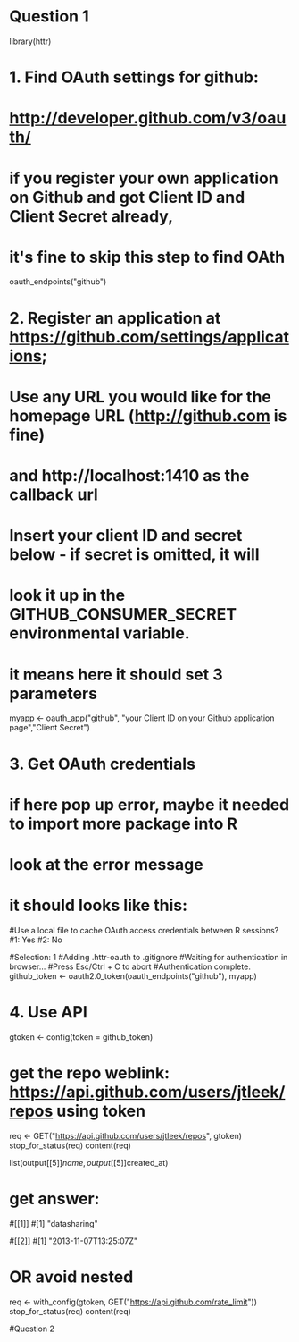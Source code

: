 # Question 1
library(httr)
# 1. Find OAuth settings for github:
# http://developer.github.com/v3/oauth/
# if you register your own application on Github and got Client ID and Client Secret already,
# it's fine to skip this step to find OAth

oauth_endpoints("github")

# 2. Register an application at https://github.com/settings/applications;
# Use any URL you would like for the homepage URL (http://github.com is fine)
# and http://localhost:1410 as the callback url

# Insert your client ID and secret below - if secret is omitted, it will
# look it up in the GITHUB_CONSUMER_SECRET environmental variable.
# it means here it should set 3 parameters
myapp <- oauth_app("github", "your Client ID on your Github application page","Client Secret")

# 3. Get OAuth credentials
# if here pop up error, maybe it needed to import more package into R
# look at the error message
# it should looks like this:
#Use a local file to cache OAuth access credentials between R sessions?
#1: Yes
#2: No

#Selection: 1
#Adding .httr-oauth to .gitignore
#Waiting for authentication in browser...
#Press Esc/Ctrl + C to abort
#Authentication complete.
github_token <- oauth2.0_token(oauth_endpoints("github"), myapp)

# 4. Use API
gtoken <- config(token = github_token)
# get the repo weblink: https://api.github.com/users/jtleek/repos using token
req <- GET("https://api.github.com/users/jtleek/repos", gtoken)
stop_for_status(req)
content(req)

list(output[[5]]$name, output[[5]]$created_at)

# get answer:
#[[1]]
#[1] "datasharing"

#[[2]]
#[1] "2013-11-07T13:25:07Z"

# OR avoid nested
req <- with_config(gtoken, GET("https://api.github.com/rate_limit"))
stop_for_status(req)
content(req)


#Question 2
